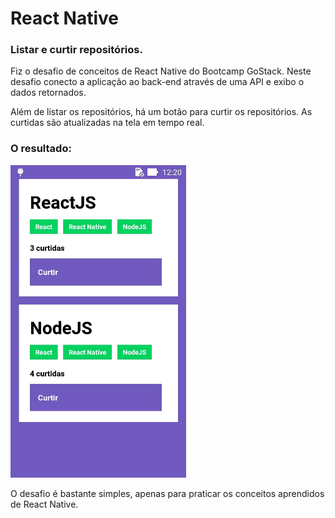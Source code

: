 <h1>React Native</h1>
<h3>Listar e curtir repositórios.</h3>
<p>Fiz o desafio de conceitos de React Native do Bootcamp GoStack. Neste desafio conecto a aplicação ao back-end através de uma API e exibo o dados retornados.</p>
<p>Além de listar os repositórios, há um botão para curtir os repositórios. As curtidas são atualizadas na tela em tempo real.</p>
<h3>O resultado:</h3>
<img src="/src/img/screen.jpg" height="500"/>
<p>O desafio é bastante simples, apenas para praticar os conceitos aprendidos de React Native.</p>
